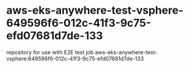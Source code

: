 # aws-eks-anywhere-test-vsphere-649596f6-012c-41f3-9c75-efd07681d7de-133
repository for use with E2E test job aws-eks-anywhere-test-vsphere:649596f6-012c-41f3-9c75-efd07681d7de-133
